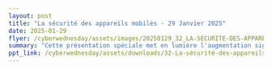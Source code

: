 ```yaml
---
layout: post
title: "La sécurité des appareils mobiles - 29 Janvier 2025"
date: 2025-01-29
flyer: /cyberwednesday/assets/images/20250129_32_LA-SECURITE-DES-APPAREILS-MOBILES.jpg
summary: "Cette présentation spéciale met en lumière l'augmentation significative des attaques ciblant les appareils mobiles, soulignant la nécessité de comprendre les enjeux de la sécurité mobile et les menaces actuelles. Elle examine le fonctionnement des appareils mobiles, les vulnérabilités (matérielles et logicielles), les menaces émergentes (comme le phishing sur Telegram), le cadre réglementaire (RGPD, CCPA, Cameroun) et les solutions/bonnes pratiques pour renforcer la sécurité."
ppt_link: /cyberwednesday/assets/downloads/32-La-sécurité-des-appareils-mobiles.pptx
---
```


